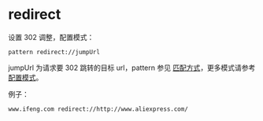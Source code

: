# redirect

设置 302 调整，配置模式：

	pattern redirect://jumpUrl

jumpUrl 为请求要 302 跳转的目标 url，pattern 参见 [匹配方式](pattern.md)，更多模式请参考 [配置模式](mode.md)。


例子：

	www.ifeng.com redirect://http://www.aliexpress.com/
